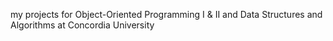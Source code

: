 my projects for Object-Oriented Programming I & II and Data Structures and Algorithms at Concordia University
